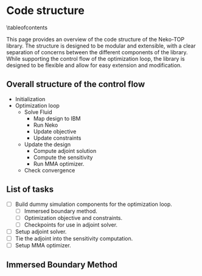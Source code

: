 # Code structure
\tableofcontents

This page provides an overview of the code structure of the Neko-TOP library. 
The structure is designed to be modular and extensible, with a clear separation
of concerns between the different components of the library. While supporting
the control flow of the optimization loop, the library is designed to be
flexible and allow for easy extension and modification.

## Overall structure of the control flow

- Initialization
- Optimization loop
  - Solve Fluid
    - Map design to IBM
    - Run Neko
    - Update objective
    - Update constraints
  - Update the design
    - Compute adjoint solution
    - Compute the sensitivity
    - Run MMA optimizer.
  - Check convergence

## List of tasks

- [ ] Build dummy simulation components for the optimization loop.
  - [ ] Immersed boundary method.
  - [ ] Optimization objective and constraints.
  - [ ] Checkpoints for use in adjoint solver.
- [ ] Setup adjoint solver.
- [ ] Tie the adjoint into the sensitivity computation.
- [ ] Setup MMA optimizer.

## Immersed Boundary Method
